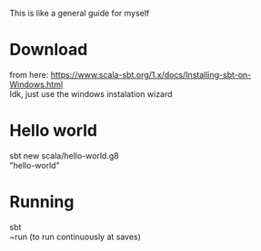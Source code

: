 This is like a general guide for myself

# Download
from here: https://www.scala-sbt.org/1.x/docs/Installing-sbt-on-Windows.html  
Idk, just use the windows instalation wizard

# Hello world
sbt new scala/hello-world.g8  
"hello-world"

# Running
sbt  
~run (to run continuously at saves)